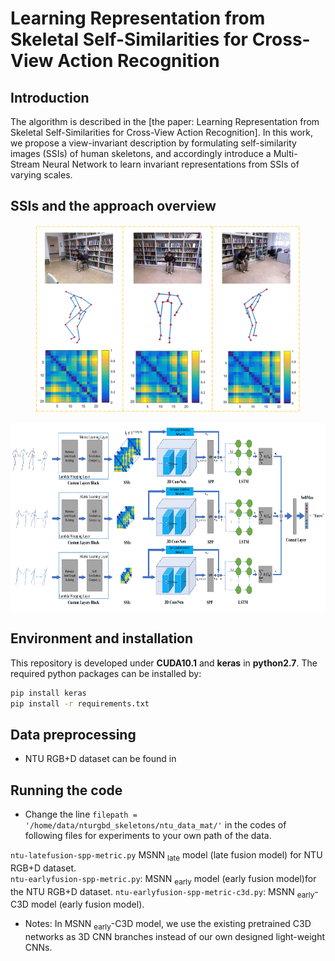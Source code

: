 # Learning Representation from Skeletal Self-Similarities for Cross-View Action Recognition
## Introduction
The algorithm is described in the [the paper: Learning Representation from Skeletal Self-Similarities for Cross-View Action Recognition]. In this work, we propose a view-invariant description by formulating self-similarity images (SSIs) of human skeletons, and accordingly introduce a Multi-Stream Neural Network to learn invariant representations from SSIs of varying scales. 

## SSIs and the approach overview 
<p align="center">
  <img height="300" src="docs/teaser1.png">
</p>
<p align="center">
  <img height="300" src="docs/teaser2.png">
</p>

## Environment and installation
This repository is developed under **CUDA10.1** and **keras** in **python2.7**. The required python packages can be installed by:
```bash
pip install keras
pip install -r requirements.txt
```
## Data preprocessing
- NTU RGB+D dataset can be found in 

## Running the code
- Change the line `filepath = '/home/data/nturgbd_skeletons/ntu_data_mat/'` in the codes of following files for experiments to your own path of the data. 

`ntu-latefusion-spp-metric.py` MSNN <sub>late</sub> model (late fusion model) for NTU RGB+D dataset.  
`ntu-earlyfusion-spp-metric.py`: MSNN <sub>early</sub> model (early fusion model)for the NTU RGB+D dataset. 
`ntu-earlyfusion-spp-metric-c3d.py`: MSNN <sub>early</sub>-C3D model (early fusion model). 

- Notes: In MSNN <sub>early</sub>-C3D model, we use the existing pretrained C3D networks as 3D CNN branches instead of our own designed light-weight CNNs.
